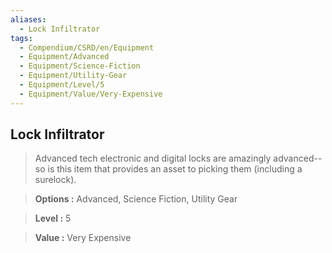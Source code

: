 ```yaml
---
aliases:
  - Lock Infiltrator
tags:
  - Compendium/CSRD/en/Equipment
  - Equipment/Advanced
  - Equipment/Science-Fiction
  - Equipment/Utility-Gear
  - Equipment/Level/5
  - Equipment/Value/Very-Expensive
---
```

  
    
## Lock Infiltrator    
    
>Advanced tech electronic and digital locks are amazingly advanced--so is this item that provides an asset to picking them (including a surelock).    
> **Options :** Advanced, Science Fiction, Utility Gear    
> **Level :** 5    
> **Value :** Very Expensive